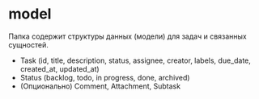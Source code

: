 # model

Папка содержит структуры данных (модели) для задач и связанных сущностей.

- Task (id, title, description, status, assignee, creator, labels, due_date, created_at, updated_at)
- Status (backlog, todo, in progress, done, archived)
- (Опционально) Comment, Attachment, Subtask
